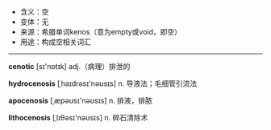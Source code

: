 - <span class="definition">含义：空</span>
- <span class="definition">变体：无</span>
- <span class="definition">来源：希腊单词kenos（意为empty或void，即空）</span>
- <span class="definition">用途：构成空相关词汇</span>

---

<span class="vocabulary">**cenotic**</span> [sɪ'nɒtɪk] adj.（病理）排泄的

<span class="vocabulary">**hydrocenosis**</span> [ˌhaɪdrәsɪ'nəʊsɪs] n. 导液法；毛细管引流法

<span class="vocabulary">**apocenosis**</span> [ˌæpəʊsɪ'nəʊsɪs] n. 排液，排脓

<span class="vocabulary">**lithocenosis**</span> [ˌlɪθəsɪ'nəʊsɪs] n. 碎石清除术
